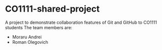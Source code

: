 # CO1111-shared-project 
A project to demonstrate collaboration features of Git and GitHub to CO1111 students <nl>
The team members are:
<ul>
  <li>Moraru Andrei</li>
  <li>Roman Olegovich</li>
</ul>
